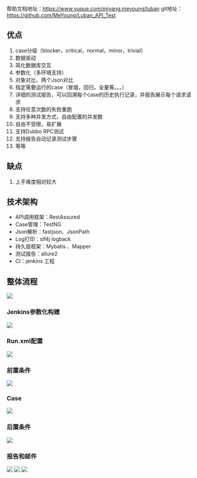 帮助文档地址：https://www.yuque.com/miyang.meyoung/luban
git地址：https://github.com/MeYoung/Luban_API_Test
## 优点

1. case分级（blocker，critical，normal，minor，trivial）
2. 数据驱动
3. 简化数据库交互
4. 参数化（多环境支持）
5. 对象对比、两个Json对比
6. 指定需要运行的case（冒烟，回归，全量等。。。）
7. 详细的测试报告，可以回溯每个case的历史执行记录，并报告展示每个请求请求
8. 支持任意次数的失败重跑
9. 支持多种并发方式，自由配置的并发数
10. 自由不受限，易扩展
11. 支持Dubbo RPC测试
12. 支持报告自动记录测试步骤
13. 等等

## 缺点

1. 上手难度相对较大



## 技术架构

- API调用框架：RestAssured
- Case管理：TestNG
- Json解析：fastjson、JsonPath
- Log打印：slf4j logback
- 持久层框架：Mybatis 、Mapper
- 测试报告：allure2
- CI：jenkins
工程

## 整体流程
![](https://raw.githubusercontent.com/MeYoung/notes_images/master/boostnote/20190814112556.png)

### Jenkins参数化构建
![](https://raw.githubusercontent.com/MeYoung/notes_images/master/boostnote/20190814112717.png)

### Run.xml配置
![](https://raw.githubusercontent.com/MeYoung/notes_images/master/boostnote/20190814112749.png)

### 前置条件
![](https://raw.githubusercontent.com/MeYoung/notes_images/master/boostnote/20190814112816.png)

### Case
![](https://raw.githubusercontent.com/MeYoung/notes_images/master/boostnote/20190814112914.png)

### 后置条件
![](https://raw.githubusercontent.com/MeYoung/notes_images/master/boostnote/20190814112944.png)

### 报告和邮件
![](https://raw.githubusercontent.com/MeYoung/notes_images/master/boostnote/20190814113031.png)
![](https://raw.githubusercontent.com/MeYoung/notes_images/master/boostnote/20190814113221.png)
![](https://raw.githubusercontent.com/MeYoung/notes_images/master/boostnote/20190814113253.png)